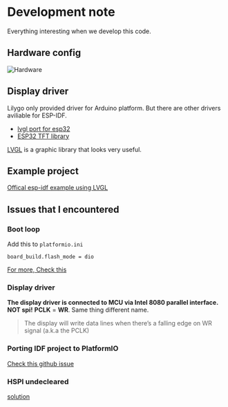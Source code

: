# Development note
Everything interesting when we develop this code.

## Hardware config
![Hardware](https://github.com/Xinyuan-LilyGO/T-Display-S3/raw/main/image/T-DISPLAY-S3.jpg)


## Display driver
Lilygo only provided driver for Arduino platform.
But there are other drivers aviliable for ESP-IDF.

- [lvgl port for esp32](https://github.com/lvgl/lv_port_esp32)
- [ESP32 TFT library](https://github.com/loboris/ESP32_TFT_library)

[LVGL](https://docs.lvgl.io/7.11/) is a graphic library that looks very useful.

## Example project
[Offical esp-idf example using LVGL](https://github.com/espressif/esp-idf/tree/v4.4.3/examples/peripherals/lcd/lvgl)

## Issues that I encountered

### Boot loop
Add this to `platformio.ini` 
```
board_build.flash_mode = dio
```
[For more, Check this](https://github.com/platformio/platform-espressif32/issues/622)

### Display driver
**The display driver is connected to MCU via Intel 8080 parallel interface. NOT spi!**
**PCLK** = **WR**. Same thing different name.
> The display will write data lines when there’s a falling edge on WR signal (a.k.a the PCLK)

### Porting IDF project to PlatformIO
[Check this github issue](https://github.com/lvgl/lv_port_esp32/issues/220)


### HSPI undecleared
[solution](https://www.esp32.com/viewtopic.php?t=24492)

